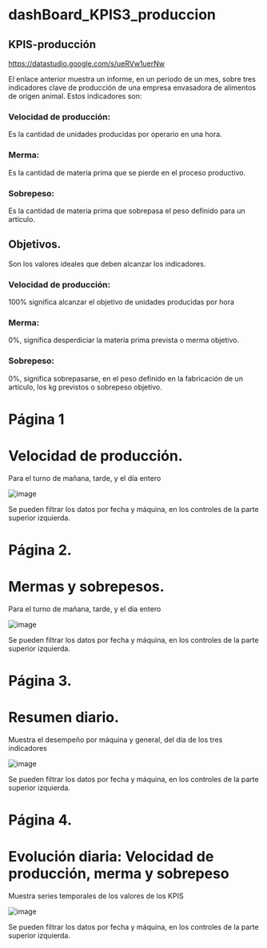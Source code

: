 # dashBoard_KPIS3_produccion
## KPIS-producción

https://datastudio.google.com/s/ueRVw1uerNw

El enlace anterior muestra un informe, en un período de un mes, sobre tres indicadores clave de producción de una empresa envasadora de alimentos de origen animal. Estos indicadores son:

### Velocidad de producción: 
  Es la cantidad de unidades producidas por operario en una hora. 

### Merma: 
  Es la cantidad de materia prima que se pierde en el proceso productivo. 

### Sobrepeso: 
  Es la cantidad de materia prima que sobrepasa el peso definido para un artículo.


## Objetivos.
  Son los valores ideales que deben alcanzar los indicadores.
  ### Velocidad de producción: 
  100% significa alcanzar el objetivo de unidades producidas por hora

  ### Merma: 
  0%, significa desperdiciar la materia prima prevista o merma objetivo. 

  ### Sobrepeso: 
  0%, significa sobrepasarse, en el peso definido en la fabricación de un artículo, los kg previstos o sobrepeso objetivo.


# Página 1
# Velocidad de producción.
Para el turno de mañana, tarde, y el día entero

![image](https://user-images.githubusercontent.com/70723081/134191816-b4804fa4-a091-4675-83a0-0c8667627512.png)

Se pueden filtrar los datos por fecha y máquina, en los controles de la parte superior izquierda.





# Página 2.
# Mermas y sobrepesos. 
Para el turno de mañana, tarde, y el día entero	


![image](https://user-images.githubusercontent.com/70723081/134189963-5019bc56-28d1-4e4e-a034-013bd0d14136.png)


Se pueden filtrar los datos por fecha y máquina, en los controles de la parte superior izquierda.



# Página 3.
# Resumen diario.

Muestra el desempeño por máquina y general, del día de los tres indicadores

![image](https://user-images.githubusercontent.com/70723081/134190432-dbed5137-a56f-4b76-ac1d-46d6a672cfe7.png)

Se pueden filtrar los datos por fecha y máquina, en los controles de la parte superior izquierda.


# Página 4.
# Evolución diaria: Velocidad de producción, merma y sobrepeso
Muestra series temporales de los valores de los KPIS


![image](https://user-images.githubusercontent.com/70723081/134190848-7817da1b-5cf0-4252-9218-20f48141d4a4.png)


Se pueden filtrar los datos por fecha y máquina, en los controles de la parte superior izquierda.
